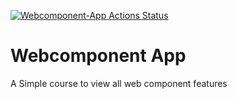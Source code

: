[![Webcomponent-App Actions Status](https://github.com/Puppo/built-lightfast-webcomponent-app/workflows/{webcomponent-app}/badge.svg)](https://github.com/Puppo/built-lightfast-webcomponent-app/actions)

# Webcomponent App

A Simple course to view all web component features
